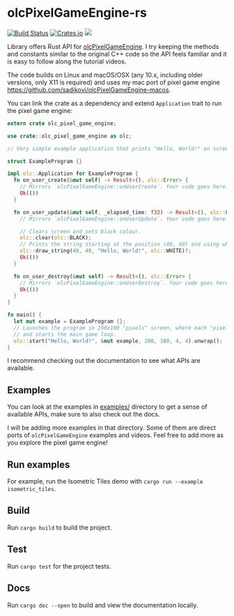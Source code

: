 # olcPixelGameEngine-rs

[![Build Status](https://www.travis-ci.org/sadikovi/olcPixelGameEngine-rs.svg?branch=master)](https://www.travis-ci.org/sadikovi/olcPixelGameEngine-rs)
[![Crates.io](https://img.shields.io/crates/v/olc_pixel_game_engine)](https://crates.io/crates/olc_pixel_game_engine)
[![](https://docs.rs/olc_pixel_game_engine/badge.svg)](https://docs.rs/olc_pixel_game_engine)

Library offers Rust API for [olcPixelGameEngine](https://github.com/OneLoneCoder/olcPixelGameEngine/).
I try keeping the methods and constants similar to the original C++ code so the API feels familiar
and it is easy to follow along the tutorial videos.

The code builds on Linux and macOS/OSX (any 10.x, including older versions, only X11 is required)
and uses my mac port of pixel game engine https://github.com/sadikovi/olcPixelGameEngine-macos.

You can link the crate as a dependency and extend `Application` trait to run the pixel game engine:
```rust
extern crate olc_pixel_game_engine;

use crate::olc_pixel_game_engine as olc;

// Very simple example application that prints "Hello, World!" on screen.

struct ExampleProgram {}

impl olc::Application for ExampleProgram {
  fn on_user_create(&mut self) -> Result<(), olc::Error> {
    // Mirrors `olcPixelGameEngine::onUserCreate`. Your code goes here.
    Ok(())
  }

  fn on_user_update(&mut self, _elapsed_time: f32) -> Result<(), olc::Error> {
    // Mirrors `olcPixelGameEngine::onUserUpdate`. Your code goes here.

    // Clears screen and sets black colour.
    olc::clear(olc::BLACK);
    // Prints the string starting at the position (40, 40) and using white colour.
    olc::draw_string(40, 40, "Hello, World!", olc::WHITE)?;
    Ok(())
  }

  fn on_user_destroy(&mut self) -> Result<(), olc::Error> {
    // Mirrors `olcPixelGameEngine::onUserDestroy`. Your code goes here.
    Ok(())
  }
}

fn main() {
  let mut example = ExampleProgram {};
  // Launches the program in 200x100 "pixels" screen, where each "pixel" is 4x4 pixel square,
  // and starts the main game loop.
  olc::start("Hello, World!", &mut example, 200, 100, 4, 4).unwrap();
}
```

I recommend checking out the documentation to see what APIs are available.

## Examples
You can look at the examples in [examples/](./examples) directory to get a sense of available APIs,
make sure to also check out the docs.

I will be adding more examples in that directory. Some of them are direct ports of
`olcPixelGameEngine` examples and videos. Feel free to add more as you explore the pixel game engine!

## Run examples
For example, run the Isometric Tiles demo with `cargo run --example isometric_tiles`.

## Build
Run `cargo build` to build the project.

## Test
Run `cargo test` for the project tests.

## Docs
Run `cargo doc --open` to build and view the documentation locally.

